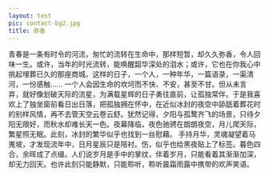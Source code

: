 ```yaml
---
layout: test
pic: contact-bg2.jpg
title: 弥香
---
```



青春是一条有时令的河流，匆忙的流转在生命中，那样短暂，却久久弥香，令人回味一生。或许，当年的时光流转，能唤醒韶华深处的泪水；或许，它也在你我心中挑起埋葬已久的那座商城。这样的日子，一个人，一种年华，一篇语录，一渠清河，一份感触......
一个人会因生命的坎坷而不快、不安，甚至不甘。但从未言弃，就好像划破天际的流星，为满载星辉的日子勇往直前，让孤独常伴。于是我喜欢上了独坐窗前看日出日落，把孤独拥在怀中，在近似冰封的夜空中舔舐着葬花时的别样风情，再不去管天空云卷云舒。犹然记得，夕阳与孤鹜齐飞的场景，只待夕阳无限好，而秋水却难长天一色。夜幕降临，夜色驰骋在朗朗夜空，月儿爬天际，繁星照无眠。此刻，冰封的繁华似乎也找到一丝慰藉。
手持月华，灵魂凝望着马嵬坡，才发现流年中，日月星辰只是陪衬。伤，似乎也给黑夜贴上了标签。暮色四合，余晖成了点缀。人们说岁月是手中的掌纹，伴着岁月，只能看着其渐渐加深，却无力回天。也许此刻只能静默，只能聆听，聆听晨霜雨露中携带的欢声笑语。

